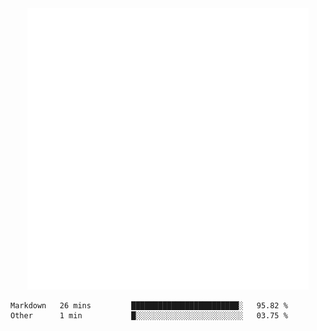 <div align="center">
    <a href="https://konst.fish">
        <img src="https://raw.githubusercontent.com/konstfish/konstfish/master/fish.svg" alt="Logo" width="450"/>
    </a>
</div>

<!--START_SECTION:waka-->
```text
Markdown   26 mins         ████████████████████████░   95.82 % 
Other      1 min           █░░░░░░░░░░░░░░░░░░░░░░░░   03.75 % 
```
<!--END_SECTION:waka-->
